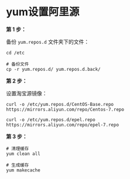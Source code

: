 # yum设置阿里源

**第 1 步：**

备份 `yum.repos.d` 文件夹下的文件：

```shell 
cd /etc

# 备份文件
cp -r yum.repos.d/ yum.repos.d.back/
```



**第 2 步：**

设置淘宝源镜像：

```shell
curl -o /etc/yum.repos.d/CentOS-Base.repo https://mirrors.aliyun.com/repo/Centos-7.repo

curl -o /etc/yum.repos.d/epel.repo https://mirrors.aliyun.com/repo/epel-7.repo
```



**第 3 步：**

```shell
# 清理缓存
yum clean all

# 生成缓存
yum makecache
```